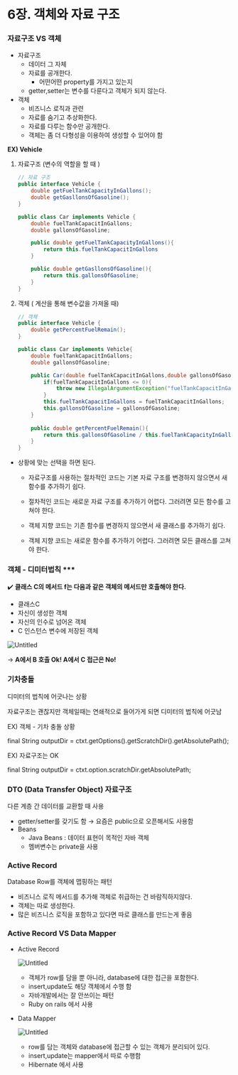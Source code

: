 # 6장. 객체와 자료 구조

### 자료구조 VS 객체

- 자료구조
    - 데이터 그 자체
    - 자료를 공개한다.
        - 어떤어떤 property를 가지고 있는지
    - getter,setter는 변수를 다룬다고 객체가 되지 않는다.
- 객체
    - 비즈니스 로직과 관련
    - 자료를 숨기고 추상화한다.
    - 자료를 다루는 함수만 공개한다.
    - 객체는 좀 더 다형성을 이용하여 생성할 수 있어야 함
    

**EX) Vehicle** 

1. 자료구조 (변수의 역할을 할 때 )
    
    ```java
    // 자료 구조
    public interface Vehicle {
    	double getFuelTankCapacityInGallons();
    	double getGasllonsOfGasoline();
    }
    
    public class Car implements Vehicle {
    	double fuelTankCapacitInGallons;
    	double gallonsOfGasoline;
    
    	public double getFuelTankCapacityInGallons(){
    		return this.fuelTankCapacitInGallons
    	}
    
    	public double getGasllonsOfGasoline(){
    		return this.gallonsOfGasoline;
    	}
    }
    
    ```
    
2. 객체 ( 계산을 통해 변수값을 가져올 때)
    
    ```java
    // 객체
    public interface Vehicle {
    	double getPercentFuelRemain();
    }
    
    public class Car implements Vehicle{
    	double fuelTankCapacitInGallons;
    	double gallonsOfGasoline;
    
    	public Car(double fuelTankCapacitInGallons,double gallonsOfGasoline){
    		if(fuelTankCapacitInGallons <= 0){
    			throw new IllegalArgumentException("fuelTankCapacitInGallons must be greater than zero");
    		}
    		this.fuelTankCapacitInGallons = fuelTankCapacitInGallons;
    		this.gallonsOfGasoline = gallonsOfGasoline;
    	}
    	
    	public double getPercentFuelRemain(){
    		return this.gallonsOfGasoline / this.fuelTankCapacityInGallons * 100;
    	}
    }
    ```
    

- 상황에 맞는 선택을 하면 된다.
    - 자료구조를 사용하는 절차적인 코드는 기본 자료 구조를 변경하지 않으면서 새 함수를 추가하기 쉽다.
    - 절차적인 코드는 새로운 자료 구조를 추가하기 어렵다. 그러려면 모든 함수를 고쳐야 한다.
    
    - 객체 지향 코드는 기존 함수를 변경하지 않으면서 새 클래스를 추가하기 쉽다.
    - 객체 지향 코드는 새로운 함수를 추가하기 어렵다. 그러려면 모든 클래스를 고쳐야 한다.
    

### 객체 - 디미터법칙 ***

 ✔️ **클래스 C의 메서드 f는 다음과 같은 객체의 메서드만 호출해야 한다.**

- 클래스C
- 자신이 생성한 객체
- 자신의 인수로 넘어온 객체
- C 인스턴스 변수에 저장된 객체

![Untitled](6%E1%84%8C%E1%85%A1%E1%86%BC%20%E1%84%80%E1%85%A2%E1%86%A8%E1%84%8E%E1%85%A6%E1%84%8B%E1%85%AA%20%E1%84%8C%E1%85%A1%E1%84%85%E1%85%AD%20%E1%84%80%E1%85%AE%E1%84%8C%E1%85%A9%20c14060b7ca2940a3b2574840b67482fa/Untitled.png)

→ **A에서 B 호출 Ok! A에서 C 접근은 No!**

### 기차충돌

디미터의 법칙에 어긋나는 상황

자료구조는 괜찮지만 객체일때는 연쇄적으로 들어가게 되면 디미터의 법칙에 어긋남

EX) 객체 - 기차 충돌 상황

final String outputDir = ctxt.getOptions().getScratchDir().getAbsolutePath();

EX) 자료구조는 OK

final String outputDir = ctxt.option.scratchDir.getAbsolutePath;

### DTO (Data Transfer Object) 자료구조

다른 계층 간 데이터를 교환할 때 사용

- getter/setter를 갖기도 함 → 요즘은 public으로 오픈해서도 사용함
- Beans
    - Java Beans : 데이터 표현이 목적인 자바 객체
    - 멤버변수는 private을 사용

### Active Record

Database Row를 객체에 맵핑하는 패턴

- 비즈니스 로직 메서드를 추가해 객체로 취급하는 건 바람직하지않다.
- 객체는 따로 생성한다.
- 많은 비즈니스 로직을 포함하고 있다면 따로 클래스를 만드는게 좋음

### Active Record VS Data Mapper

- Active Record
    
    ![Untitled](6%E1%84%8C%E1%85%A1%E1%86%BC%20%E1%84%80%E1%85%A2%E1%86%A8%E1%84%8E%E1%85%A6%E1%84%8B%E1%85%AA%20%E1%84%8C%E1%85%A1%E1%84%85%E1%85%AD%20%E1%84%80%E1%85%AE%E1%84%8C%E1%85%A9%20c14060b7ca2940a3b2574840b67482fa/Untitled%201.png)
    
    - 객체가 row를 담을 뿐 아니라, database에 대한 접근을 포함한다.
    - insert,update도 해당 객체에서 수행 함
    - 자바개발에서는 잘 안쓰이는 패턴
    - Ruby on rails 에서 사용
    
- Data Mapper
    
    ![Untitled](6%E1%84%8C%E1%85%A1%E1%86%BC%20%E1%84%80%E1%85%A2%E1%86%A8%E1%84%8E%E1%85%A6%E1%84%8B%E1%85%AA%20%E1%84%8C%E1%85%A1%E1%84%85%E1%85%AD%20%E1%84%80%E1%85%AE%E1%84%8C%E1%85%A9%20c14060b7ca2940a3b2574840b67482fa/Untitled%202.png)
    
    - row를 담는 객체와 database에 접근할 수 있는 객체가 분리되어 있다.
    - insert,update는 mapper에서 따로 수행함
    - Hibernate 에서 사용